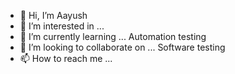 - 👋 Hi, I’m Aayush
- 👀 I’m interested in ...
- 🌱 I’m currently learning ... Automation testing
- 💞️ I’m looking to collaborate on ... Software testing
- 📫 How to reach me ...


